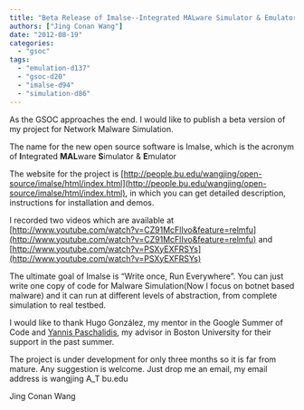 ```yaml
---
title: "Beta Release of Imalse--Integrated MALware Simulator & Emulator!"
authors: ["Jing Conan Wang"]
date: "2012-08-19"
categories: 
  - "gsoc"
tags: 
  - "emulation-d137"
  - "gsoc-d20"
  - "imalse-d94"
  - "simulation-d86"
---
```


As the GSOC approaches the end. I would like to publish a beta version of my project for Network Malware Simulation.

  
  

The name for the new open source software is Imalse, which is the acronym of **I**ntegrated **MAL**ware **S**imulator & **E**mulator

  
  

The website for the project is [http://people.bu.edu/wangjing/open-source/imalse/html/index.html](http://people.bu.edu/wangjing/open-source/imalse/html/index.html), in which you can get detailed description, instructions for installation and demos.

  
  

I recorded two videos which are available at [http://www.youtube.com/watch?v=CZ91McFlIvo&feature=relmfu](http://www.youtube.com/watch?v=CZ91McFlIvo&feature=relmfu) and [http://www.youtube.com/watch?v=PSXyEXFRSYs](http://www.youtube.com/watch?v=PSXyEXFRSYs)

  
  

The ultimate goal of Imalse is “Write once, Run Everywhere”. You can just write one copy of code for Malware Simulation(Now I focus on botnet based malware) and it can run at different levels of abstraction, from complete simulation to real testbed.

  
  

I would like to thank Hugo González, my mentor in the Google Summer of Code and [Yannis Paschalidis](http://ionia.bu.edu/), my advisor in Boston University for their support in the past summer.

  
  

The project is under development for only three months so it is far from mature. Any suggestion is welcome. Just drop me an email, my email address is wangjing A\_T bu.edu

  
  
Jing Conan Wang
